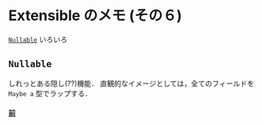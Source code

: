 # Extensible のメモ (その６)

[`Nullable`](https://hackage.haskell.org/package/extensible/docs/Data-Extensible-Nullable.html) いろいろ

## `Nullable`

しれっとある隠し(??)機能．
直観的なイメージとしては，全てのフィールドを `Maybe a` 型でラップする．

#### [前](./05)
